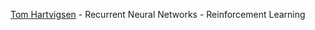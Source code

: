 [Tom Hartvigsen](thartvigsen.github.io)
    - Recurrent Neural Networks
    - Reinforcement Learning
